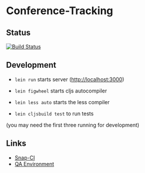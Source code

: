# Conference-Tracking

## Status
[![Build Status](https://snap-ci.com/SteffiPeTaffy/conference-rating/branch/master/build_image)](https://snap-ci.com/SteffiPeTaffy/conference-rating/branch/master)


## Development

* `lein run` starts server ([http://localhost:3000](http://localhost:3000))
* `lein figwheel` starts cljs autocompiler
* `lein less auto` starts the less compiler

* `lein cljsbuild test` to run tests

(you may need the first three running for development)

## Links

* [Snap-CI](https://snap-ci.com/SteffiPeTaffy/conference-rating/)
* [QA Environment](http://conference-rating-qa.herokuapp.com/)
